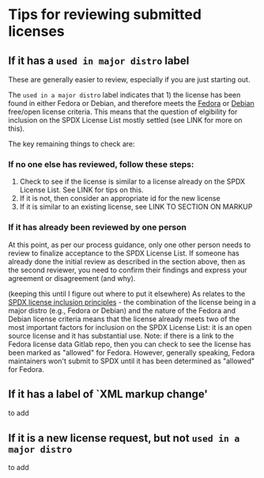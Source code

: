 # Tips for reviewing submitted licenses

## If it has a `used in major distro` label
These are generally easier to review, especially if you are just starting out. 

The `used in a major distro` label indicates that 1) the license has been found in either Fedora or Debian, and therefore meets the [Fedora](https://docs.fedoraproject.org/en-US/legal/license-approval/) or [Debian](https://www.debian.org/social_contract#guidelines) free/open license criteria. This means that the question of elgibility for inclusion on the SPDX License List mostly settled (see LINK for more on this). 

The key remaining things to check are:

### If no one else has reviewed, follow these steps:
1. Check to see if the license is similar to a license already on the SPDX License List. See LINK for tips on this.
2. If it is not, then consider an appropriate id for the new license
3. If it is similar to an existing license, see LINK TO SECTION ON MARKUP

### If it has already been reviewed by one person
At this point, as per our process guidance, only one other person needs to review to finalize acceptance to the SPDX License List. If someone has already done the initial review as described in the section above, then as the second reviewer, you need to confirm their findings and express your agreement or disagreement (and why).



(keeping this until I figure out where to put it elsewhere) As relates to the [SPDX license inclusion principles](license-inclusion-principles.md) - the combination of the license being in a major distro (e.g., Fedora 
 or Debian) and the nature of the Fedora and Debian license criteria means that the license already meets two of the most important factors for inclusion on the SPDX License List: it is an open source license and it has substantial use. 
Note: if there is a link to the Fedora license data Gitlab repo, then you can check to see the license has been marked as "allowed" for Fedora. However, generally speaking, Fedora maintainers won't submit to SPDX until it has been determined as "allowed" for Fedora.




## If it has a label of `XML markup change'  
to add

## If it is a new license request, but not `used in a major distro`
to add
